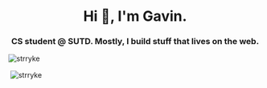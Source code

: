 <h1 align="center">Hi 👋, I'm Gavin.</h1>
<h3 align="center">CS student @ SUTD. Mostly, I build stuff that lives on the web.</h3>
<p align="left"> <img src="https://komarev.com/ghpvc/?username=strryke&label=Profile%20views&color=0e75b6&style=flat" alt="strryke" /> </p>

<p>&nbsp;<img align="center" src="https://github-readme-stats.vercel.app/api?username=strryke&show_icons=true&locale=en" alt="strryke" /></p>
